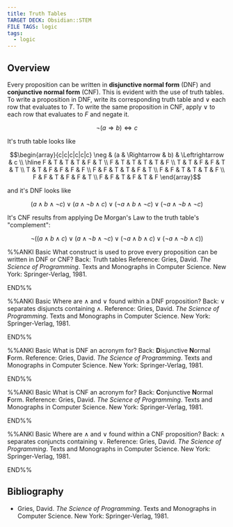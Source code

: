 ```yaml
---
title: Truth Tables
TARGET DECK: Obsidian::STEM
FILE TAGS: logic
tags:
  - logic
---
```


## Overview

Every proposition can be written in **disjunctive normal form** (DNF) and **conjunctive normal form** (CNF). This is evident with the use of truth tables. To write a proposition in DNF, write its corresponding truth table and $\lor$ each row that evaluates to $T$. To write the same proposition in CNF, apply $\lor$ to each row that evaluates to $F$ and negate it.

$$\neg (a \Rightarrow b) \Leftrightarrow c$$

It's truth table looks like

$$\begin{array}{c|c|c|c|c|c}
\neg & (a & \Rightarrow & b) & \Leftrightarrow & c \\
\hline
F & T & T & T & F & T \\
F & T & T & T & T & F \\
T & T & F & F & T & T \\
T & T & F & F & F & F \\
F & F & T & T & F & T \\
F & F & T & T & T & F \\
F & F & T & F & F & T \\
F & F & T & F & T & F
\end{array}$$

and it's DNF looks like

$$
(a \land b \land \neg c) \lor
(a \land \neg b \land c) \lor
(\neg a \land b \land \neg c) \lor
(\neg a \land \neg b \land \neg c)
$$

It's CNF results from applying De Morgan's Law to the truth table's "complement":

$$
\neg(
  (a \land b \land c) \lor
  (a \land \neg b \land \neg c) \lor
  (\neg a \land b \land c) \lor
  (\neg a \land \neg b \land c)
)
$$

%%ANKI
Basic
What construct is used to prove every proposition can be written in DNF or CNF?
Back: Truth tables
Reference: Gries, David. *The Science of Programming*. Texts and Monographs in Computer Science. New York: Springer-Verlag, 1981.
<!--ID: 1707311868994-->
END%%

%%ANKI
Basic
Where are $\land$ and $\lor$ found within a DNF proposition?
Back: $\lor$ separates disjuncts containing $\land$.
Reference: Gries, David. *The Science of Programming*. Texts and Monographs in Computer Science. New York: Springer-Verlag, 1981.
<!--ID: 1707311868998-->
END%%

%%ANKI
Basic
What is DNF an acronym for?
Back: **D**isjunctive **N**ormal **F**orm.
Reference: Gries, David. *The Science of Programming*. Texts and Monographs in Computer Science. New York: Springer-Verlag, 1981.
<!--ID: 1707311869000-->
END%%

%%ANKI
Basic
What is CNF an acronym for?
Back: **C**onjunctive **N**ormal **F**orm.
Reference: Gries, David. *The Science of Programming*. Texts and Monographs in Computer Science. New York: Springer-Verlag, 1981.
<!--ID: 1707311869002-->
END%%

%%ANKI
Basic
Where are $\land$ and $\lor$ found within a CNF proposition?
Back: $\land$ separates conjuncts containing $\lor$.
Reference: Gries, David. *The Science of Programming*. Texts and Monographs in Computer Science. New York: Springer-Verlag, 1981.
<!--ID: 1707311869003-->
END%%

## Bibliography

* Gries, David. *The Science of Programming*. Texts and Monographs in Computer Science. New York: Springer-Verlag, 1981.